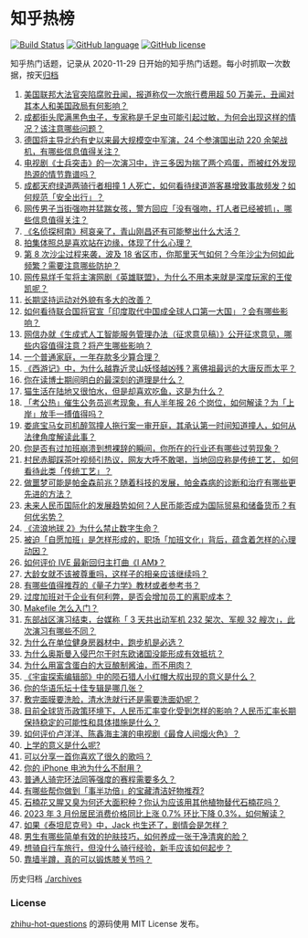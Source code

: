 # 知乎热榜
[![Build Status](https://github.com/ToWeLong/zhihu-hot-questions/workflows/CI/badge.svg)](https://github.com/ToWeLong/zhihu-hot-questions/actions)
[![GitHub language](https://img.shields.io/badge/language-golang-orange.svg)](https://golang.org/)
[![GitHub license](https://img.shields.io/github/license/ToWeLong/zhihu-hot-questions)](https://github.com/ToWeLong/zhihu-hot-questions/blob/main/LICENSE)

知乎热门话题，记录从 2020-11-29 日开始的知乎热门话题。每小时抓取一次数据，按天[归档](./archives)

<!-- BEGIN -->

1. [美国联邦大法官突陷腐败丑闻，报道称仅一次旅行费用超 50 万美元，丑闻对其本人和美国政局有何影响？](https://www.zhihu.com/question/594366353)
1. [成都街头爬满黑色虫子，专家称是千足虫可能引起过敏，为何会出现这样的情况？该注意哪些问题？](https://www.zhihu.com/question/594660925)
1. [德国将主导北约有史以来最大规模空中军演，24 个参演国出动 220 余架战机，有哪些信息值得关注？](https://www.zhihu.com/question/594680796)
1. [电视剧《士兵突击》的一次演习中，许三多因为揣了两个鸡蛋，而被红外发现热源的情节靠谱吗？](https://www.zhihu.com/question/332308100)
1. [成都天府绿道两骑行者相撞 1 人死亡，如何看待绿道游客暴增致事故频发？如何规范「安全出行」？](https://www.zhihu.com/question/594710938)
1. [网传男子当街强吻并猛踹女孩，警方回应「没有强吻，打人者已经被抓」，哪些信息值得关注？](https://www.zhihu.com/question/594674139)
1. [《名侦探柯南》柯哀亲了，青山刚昌还有可能整出什么大活？](https://www.zhihu.com/question/594397152)
1. [拍集体照总是喜欢站在边缘，体现了什么心理？](https://www.zhihu.com/question/281597786)
1. [第 8 次沙尘过程来袭，波及 18 省区市，你那里天气如何？今年沙尘为何如此频繁？需要注意哪些防护？](https://www.zhihu.com/question/594804489)
1. [网传易烊千玺将主演网剧《英雄联盟》，为什么不用本来就是深度玩家的王俊凯呢？](https://www.zhihu.com/question/594890758)
1. [长期坚持运动对外貌有多大的改善？](https://www.zhihu.com/question/585683617)
1. [如何看待联合国将官宣「印度取代中国成全球人口第一大国」？会有哪些影响？](https://www.zhihu.com/question/594870585)
1. [网信办就《生成式人工智能服务管理办法（征求意见稿）》公开征求意见，哪些内容值得注意？将产生哪些影响？](https://www.zhihu.com/question/594908238)
1. [一个普通家庭，一年存款多少算合理？](https://www.zhihu.com/question/305723555)
1. [《西游记》中，为什么越靠近灵山妖怪越凶残？离佛祖最远的大唐反而太平？](https://www.zhihu.com/question/420082366)
1. [你在读博士期间明白的最深刻的道理是什么？](https://www.zhihu.com/question/33336270)
1. [猫生活在陆地又很怕水，但是却喜欢吃鱼，这是为什么？](https://www.zhihu.com/question/593721205)
1. [「考公热」催生公务员巡考现象，有人半年报 26 个岗位，如何解读？为「上岸」放手一搏值得吗？](https://www.zhihu.com/question/594884816)
1. [娄底宝马女司机醉驾撞人拖行案一审开庭，其承认第一时间知道撞人，如何从法律角度解读此事？](https://www.zhihu.com/question/594746169)
1. [你是否有过加班崩溃到想裸辞的瞬间，你所在的行业还有哪些过劳现象？](https://www.zhihu.com/question/594683867)
1. [村民赤脚踩茶叶视频引热议，网友大呼不敢喝，当地回应称是传统工艺， 如何看待此类「传统工艺」？](https://www.zhihu.com/question/594741496)
1. [做噩梦可能是帕金森前兆？随着科技的发展，帕金森病的诊断和治疗有哪些更先进的方法？](https://www.zhihu.com/question/594776719)
1. [未来人民币国际化的发展趋势如何？人民币能否成为国际贸易和储备货币？有何优劣势？](https://www.zhihu.com/question/594822027)
1. [《流浪地球 2》为什么禁止数字生命？](https://www.zhihu.com/question/572471527)
1. [被迫「自愿加班」是怎样形成的，职场「加班文化」背后，蕴含着怎样的心理动因？](https://www.zhihu.com/question/594683639)
1. [如何评价 IVE 最新回归主打曲《I AM》？](https://www.zhihu.com/question/594750377)
1. [大龄女就不该被尊重吗，这样子的相亲应该继续吗？](https://www.zhihu.com/question/594363909)
1. [有哪些值得推荐的《量子力学》教材或者参考书？](https://www.zhihu.com/question/505302244)
1. [过度加班对于企业有何利弊，是否会增加员工的离职成本？](https://www.zhihu.com/question/594683768)
1. [Makefile 怎么入门？](https://www.zhihu.com/question/517645746)
1. [东部战区演习结束，台媒称「 3 天共出动军机 232 架次、军舰 32 艘次」，此次演习有哪些不同？](https://www.zhihu.com/question/594873184)
1. [为什么在单位健身房器材中，跑步机是必选？](https://www.zhihu.com/question/589648242)
1. [为什么奥斯曼入侵巴尔干时东欧诸国没能形成有效抵抗？](https://www.zhihu.com/question/332423109)
1. [为什么用富含蛋白的大豆酿制酱油，而不用肉？](https://www.zhihu.com/question/27845639)
1. [《宇宙探索编辑部》中的陨石猎人小红帽大叔出现的意义是什么？](https://www.zhihu.com/question/593460457)
1. [你的华语乐坛十佳专辑是哪几张？](https://www.zhihu.com/question/338065574)
1. [敷完面膜要洗脸，清水洗就行还是需要洗面奶呢？](https://www.zhihu.com/question/587065050)
1. [目前全球货币政策环境下，人民币汇率变化受到怎样的影响？人民币汇率长期保持稳定的可能性和具体措施是什么？](https://www.zhihu.com/question/594821391)
1. [如何评价卢洋洋、陈鑫海主演的电视剧《最食人间烟火色》？](https://www.zhihu.com/question/592945203)
1. [上学的意义是什么呢?](https://www.zhihu.com/question/594896894)
1. [可以分享一首你喜欢了很久的歌吗？](https://www.zhihu.com/question/586174449)
1. [你的 iPhone 电池为什么不耐用？](https://www.zhihu.com/question/582179817)
1. [普通人骑完环法同等强度的赛程需要多久？](https://www.zhihu.com/question/593407828)
1. [有哪些帮你做到「事半功倍」的宝藏清洁好物推荐?](https://www.zhihu.com/question/593485886)
1. [石楠花又腥又臭为何还大面积种？你认为应该用其他植物替代石楠花吗？](https://www.zhihu.com/question/594892492)
1. [2023 年 3 月份居民消费价格同比上涨 0.7%  环比下降 0.3%，如何解读？](https://www.zhihu.com/question/594881406)
1. [如果《泰坦尼克号》中，Jack 也生还了，剧情会是怎样？](https://www.zhihu.com/question/31151135)
1. [男生有哪些简单有效的护肤技巧，如何养成一张干净清爽的脸？](https://www.zhihu.com/question/592766462)
1. [想骑自行车旅行，但没什么骑行经验，新手应该如何起步？](https://www.zhihu.com/question/593436937)
1. [靠墙半蹲，真的可以锻炼膝关节吗？](https://www.zhihu.com/question/592275213)

<!-- END -->

历史归档 [./archives](./archives)


### License
[zhihu-hot-questions](https://github.com/towelong/zhihu-hot-questions) 的源码使用 MIT License 发布。